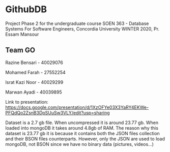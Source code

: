 # GithubDB
Project Phase 2 for the undergraduate course SOEN 363 - Database Systems For Software Engineers, Concordia University WINTER 2020, Pr. Essam Mansour

Team GO
 -
Razine Bensari - 40029076

Mohamed Farah - 27552254

Israt Kazi Noor - 40029299

Marwan Ayadi - 40039895

Link to presentation:
https://docs.google.com/presentation/d/1XzOFYe03X3YaRY4EKWe-PFQdQo2ZsnB3DpSUuSw3VLY/edit?usp=sharing

Dataset is a 2.7 gb file. When uncompressed it is around 23.77 gb. When loaded into mongoDB it takes around 4.8gb of RAM.
The reason why this dataset is 23.77 gb it is because it contains both the JSON files collection and their BSON files counterparts.
However, only the JSON are used to load mongoDB, not BSON since we have no binary data (pictures, videos...)